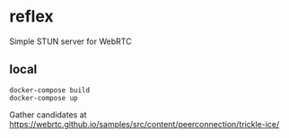 # reflex
Simple STUN server for WebRTC

## local

```
docker-compose build
docker-compose up
```

Gather candidates at https://webrtc.github.io/samples/src/content/peerconnection/trickle-ice/